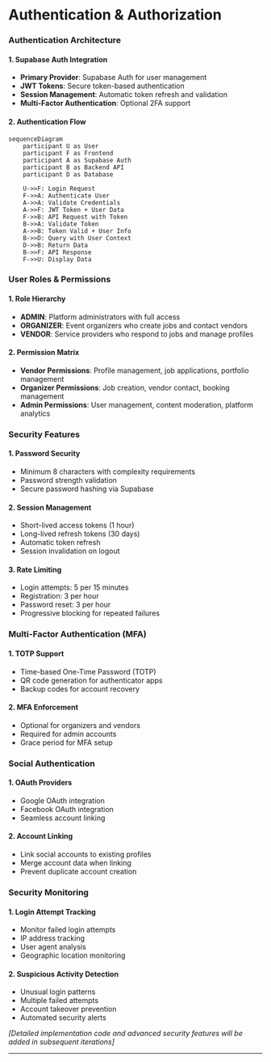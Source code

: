 # Authentication & Authorization

### Authentication Architecture

#### 1. **Supabase Auth Integration**

- **Primary Provider**: Supabase Auth for user management
- **JWT Tokens**: Secure token-based authentication
- **Session Management**: Automatic token refresh and validation
- **Multi-Factor Authentication**: Optional 2FA support

#### 2. **Authentication Flow**

```mermaid
sequenceDiagram
    participant U as User
    participant F as Frontend
    participant A as Supabase Auth
    participant B as Backend API
    participant D as Database

    U->>F: Login Request
    F->>A: Authenticate User
    A->>A: Validate Credentials
    A->>F: JWT Token + User Data
    F->>B: API Request with Token
    B->>A: Validate Token
    A->>B: Token Valid + User Info
    B->>D: Query with User Context
    D->>B: Return Data
    B->>F: API Response
    F->>U: Display Data
```

### User Roles & Permissions

#### 1. **Role Hierarchy**

- **ADMIN**: Platform administrators with full access
- **ORGANIZER**: Event organizers who create jobs and contact vendors
- **VENDOR**: Service providers who respond to jobs and manage profiles

#### 2. **Permission Matrix**

- **Vendor Permissions**: Profile management, job applications, portfolio management
- **Organizer Permissions**: Job creation, vendor contact, booking management
- **Admin Permissions**: User management, content moderation, platform analytics

### Security Features

#### 1. **Password Security**

- Minimum 8 characters with complexity requirements
- Password strength validation
- Secure password hashing via Supabase

#### 2. **Session Management**

- Short-lived access tokens (1 hour)
- Long-lived refresh tokens (30 days)
- Automatic token refresh
- Session invalidation on logout

#### 3. **Rate Limiting**

- Login attempts: 5 per 15 minutes
- Registration: 3 per hour
- Password reset: 3 per hour
- Progressive blocking for repeated failures

### Multi-Factor Authentication (MFA)

#### 1. **TOTP Support**

- Time-based One-Time Password (TOTP)
- QR code generation for authenticator apps
- Backup codes for account recovery

#### 2. **MFA Enforcement**

- Optional for organizers and vendors
- Required for admin accounts
- Grace period for MFA setup

### Social Authentication

#### 1. **OAuth Providers**

- Google OAuth integration
- Facebook OAuth integration
- Seamless account linking

#### 2. **Account Linking**

- Link social accounts to existing profiles
- Merge account data when linking
- Prevent duplicate account creation

### Security Monitoring

#### 1. **Login Attempt Tracking**

- Monitor failed login attempts
- IP address tracking
- User agent analysis
- Geographic location monitoring

#### 2. **Suspicious Activity Detection**

- Unusual login patterns
- Multiple failed attempts
- Account takeover prevention
- Automated security alerts

_[Detailed implementation code and advanced security features will be added in subsequent iterations]_

---
